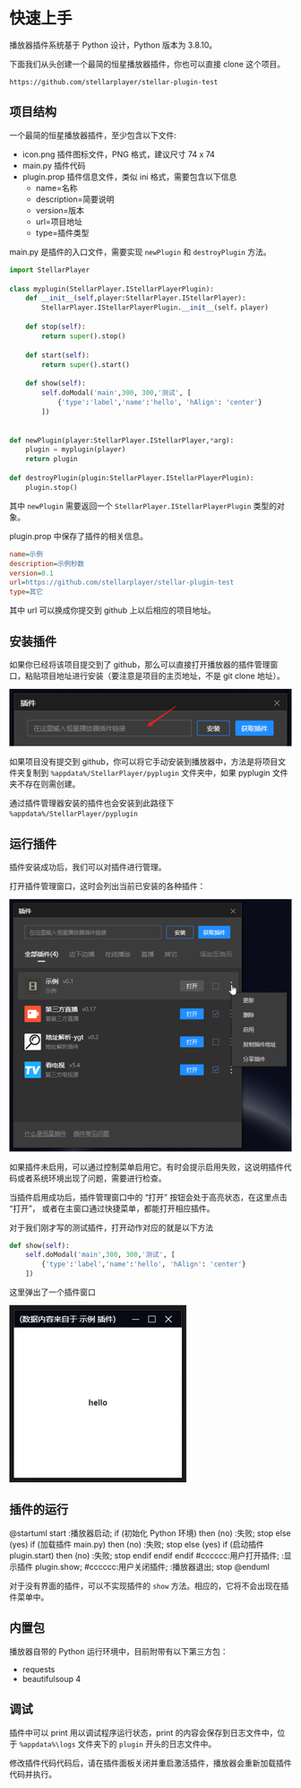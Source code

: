 # 快速上手

播放器插件系统基于 Python 设计，Python 版本为 3.8.10。

下面我们从头创建一个最简的恒星播放器插件，你也可以直接 clone 这个项目。

```
https://github.com/stellarplayer/stellar-plugin-test
```

## 项目结构

一个最简的恒星播放器插件，至少包含以下文件:

* icon.png 插件图标文件，PNG 格式，建议尺寸 74 x 74
* main.py 插件代码
* plugin.prop 插件信息文件，类似 ini 格式，需要包含以下信息
    - name=名称
    - description=简要说明
    - version=版本
    - url=项目地址
    - type=插件类型

main.py 是插件的入口文件，需要实现 `newPlugin` 和 `destroyPlugin` 方法。

``` python
import StellarPlayer

class myplugin(StellarPlayer.IStellarPlayerPlugin):
    def __init__(self,player:StellarPlayer.IStellarPlayer):
        StellarPlayer.IStellarPlayerPlugin.__init__(self，player)             
        
    def stop(self):
        return super().stop()

    def start(self):      
        return super().start()
        
    def show(self):
        self.doModal('main',300, 300,'测试', [
			{'type':'label','name':'hello', 'hAlign': 'center'}
        ])

    
def newPlugin(player:StellarPlayer.IStellarPlayer,*arg):
    plugin = myplugin(player)
    return plugin

def destroyPlugin(plugin:StellarPlayer.IStellarPlayerPlugin):
    plugin.stop()
```

其中 `newPlugin` 需要返回一个 `StellarPlayer.IStellarPlayerPlugin` 类型的对象。

plugin.prop 中保存了插件的相关信息。

```ini
name=示例
description=示例秒数
version=0.1
url=https://github.com/stellarplayer/stellar-plugin-test
type=其它
```

其中 url 可以换成你提交到 github 上以后相应的项目地址。

## 安装插件

如果你已经将该项目提交到了 github，那么可以直接打开播放器的插件管理窗口，粘贴项目地址进行安装（要注意是项目的主页地址，不是 git clone 地址）。

![install plugin](./images/install-plugin-1.png)

如果项目没有提交到 github，你可以将它手动安装到播放器中，方法是将项目文件夹复制到 `%appdata%/StellarPlayer/pyplugin` 文件夹中，如果 pyplugin 文件夹不存在则需创建。

通过插件管理器安装的插件也会安装到此路径下 `%appdata%/StellarPlayer/pyplugin`

## 运行插件

插件安装成功后，我们可以对插件进行管理。

打开插件管理窗口，这时会列出当前已安装的各种插件：

![manage plugin](./images/manage-plugin.png)

如果插件未启用，可以通过控制菜单启用它。有时会提示启用失败，这说明插件代码或者系统环境出现了问题，需要进行检查。

当插件启用成功后，插件管理窗口中的 “打开” 按钮会处于高亮状态，在这里点击 “打开”， 或者在主窗口通过快捷菜单，都能打开相应插件。

对于我们刚才写的测试插件，打开动作对应的就是以下方法

``` python 
def show(self):
    self.doModal('main',300, 300,'测试', [
        {'type':'label','name':'hello', 'hAlign': 'center'}
    ])
```

这里弹出了一个插件窗口

![manage plugin](./images/plugin-demo.png)

## 插件的运行

@startuml
start
:播放器启动;
if (初始化 Python 环境) then (no)
    :失败;
    stop
else (yes)
    if (加载插件 main.py) then (no)
        :失败;
        stop
    else (yes)
        if (启动插件 plugin.start) then (no)
            :失败;
            stop
        endif
    endif
endif
#cccccc:用户打开插件;
:显示插件 plugin.show;
#cccccc:用户关闭插件;
:播放器退出;
stop
@enduml

对于没有界面的插件，可以不实现插件的 `show` 方法。相应的，它将不会出现在插件菜单中。

## 内置包

播放器自带的 Python 运行环境中，目前附带有以下第三方包：

* requests
* beautifulsoup 4

## 调试

插件中可以 print 用以调试程序运行状态，print 的内容会保存到日志文件中，位于 `%appdata%\logs` 文件夹下的 `plugin` 开头的日志文件中。

修改插件代码代码后，请在插件面板关闭并重启激活插件，播放器会重新加载插件代码并执行。